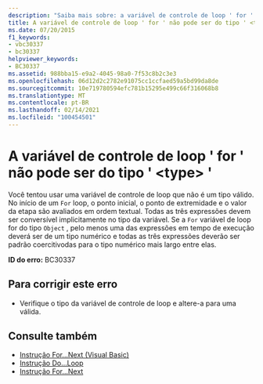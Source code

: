 ```yaml
---
description: "Saiba mais sobre: a variável de controle de loop ' for ' não pode ser do tipo ' <type> '"
title: A variável de controle de loop ' for ' não pode ser do tipo ' <type> '
ms.date: 07/20/2015
f1_keywords:
- vbc30337
- bc30337
helpviewer_keywords:
- BC30337
ms.assetid: 988bba15-e9a2-4045-98a0-7f53c8b2c3e3
ms.openlocfilehash: 06d12d2c2782e91075cc1ccfaed59a5bd99da8de
ms.sourcegitcommit: 10e719780594efc781b15295e499c66f316068b8
ms.translationtype: MT
ms.contentlocale: pt-BR
ms.lasthandoff: 02/14/2021
ms.locfileid: "100454501"
---
```

# <a name="for-loop-control-variable-cannot-be-of-type-type"></a>A variável de controle de loop ' for ' não pode ser do tipo ' \<type> '

Você tentou usar uma variável de controle de loop que não é um tipo válido. No início de um `For` loop, o ponto inicial, o ponto de extremidade e o valor da etapa são avaliados em ordem textual. Todas as três expressões devem ser conversível implicitamente no tipo da variável. Se a `For` variável de loop for do tipo `Object` , pelo menos uma das expressões em tempo de execução deverá ser de um tipo numérico e todas as três expressões deverão ser padrão coercitivodas para o tipo numérico mais largo entre elas.  
  
 **ID do erro:** BC30337  
  
## <a name="to-correct-this-error"></a>Para corrigir este erro  
  
- Verifique o tipo da variável de controle de loop e altere-a para uma válida.  
  
## <a name="see-also"></a>Consulte também

- [Instrução For...Next (Visual Basic)](../language-reference/statements/for-next-statement.md)
- [Instrução Do...Loop](../language-reference/statements/do-loop-statement.md)
- [Instrução For...Next](../language-reference/statements/for-next-statement.md)
